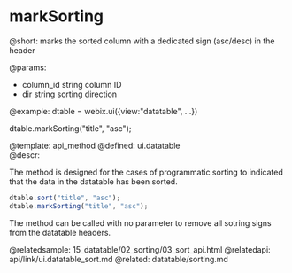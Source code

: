 markSorting
=============


@short: marks the sorted column with a dedicated sign (asc/desc) in the header

@params:

- column_id		string		column ID
- dir		string		sorting direction
	


@example:
dtable = webix.ui({view:"datatable", ...})
 
dtable.markSorting("title", "asc");


@template:	api_method
@defined:	ui.datatable	
@descr:

The method is designed for the cases of programmatic sorting to indicated that the data in the datatable has been sorted.

~~~js
dtable.sort("title", "asc");
dtable.markSorting("title", "asc");
~~~

The method can be called with no parameter to remove all sotring signs from the datatable headers. 


@relatedsample:
	15_datatable/02_sorting/03_sort_api.html
@relatedapi:
	api/link/ui.datatable_sort.md
@related:
	datatable/sorting.md